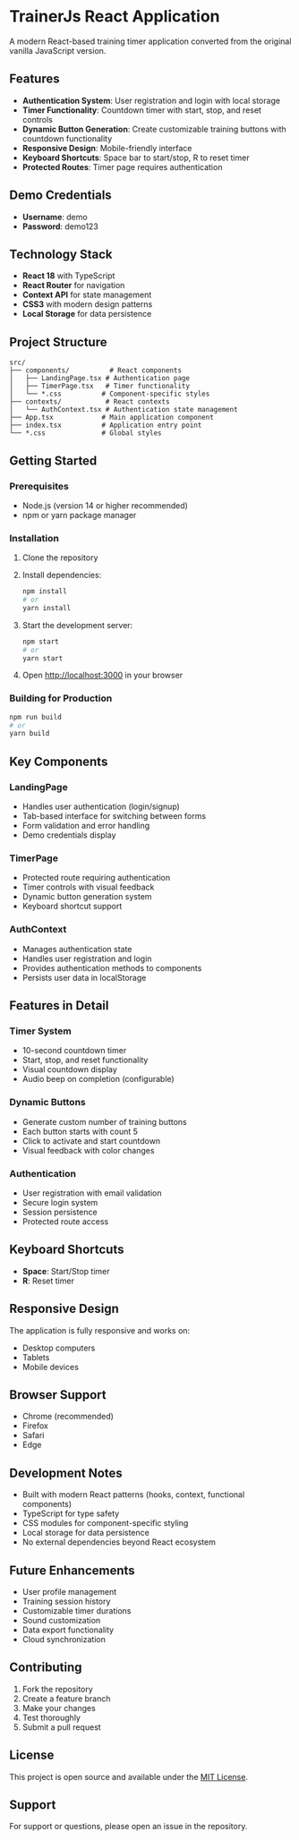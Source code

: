 # TrainerJs React Application

A modern React-based training timer application converted from the original vanilla JavaScript version.

## Features

- **Authentication System**: User registration and login with local storage
- **Timer Functionality**: Countdown timer with start, stop, and reset controls
- **Dynamic Button Generation**: Create customizable training buttons with countdown functionality
- **Responsive Design**: Mobile-friendly interface
- **Keyboard Shortcuts**: Space bar to start/stop, R to reset timer
- **Protected Routes**: Timer page requires authentication

## Demo Credentials

- **Username**: demo
- **Password**: demo123

## Technology Stack

- **React 18** with TypeScript
- **React Router** for navigation
- **Context API** for state management
- **CSS3** with modern design patterns
- **Local Storage** for data persistence

## Project Structure

```
src/
├── components/          # React components
│   ├── LandingPage.tsx # Authentication page
│   ├── TimerPage.tsx   # Timer functionality
│   └── *.css          # Component-specific styles
├── contexts/           # React contexts
│   └── AuthContext.tsx # Authentication state management
├── App.tsx            # Main application component
├── index.tsx          # Application entry point
└── *.css              # Global styles
```

## Getting Started

### Prerequisites

- Node.js (version 14 or higher recommended)
- npm or yarn package manager

### Installation

1. Clone the repository
2. Install dependencies:
   ```bash
   npm install
   # or
   yarn install
   ```

3. Start the development server:
   ```bash
   npm start
   # or
   yarn start
   ```

4. Open [http://localhost:3000](http://localhost:3000) in your browser

### Building for Production

```bash
npm run build
# or
yarn build
```

## Key Components

### LandingPage
- Handles user authentication (login/signup)
- Tab-based interface for switching between forms
- Form validation and error handling
- Demo credentials display

### TimerPage
- Protected route requiring authentication
- Timer controls with visual feedback
- Dynamic button generation system
- Keyboard shortcut support

### AuthContext
- Manages authentication state
- Handles user registration and login
- Provides authentication methods to components
- Persists user data in localStorage

## Features in Detail

### Timer System
- 10-second countdown timer
- Start, stop, and reset functionality
- Visual countdown display
- Audio beep on completion (configurable)

### Dynamic Buttons
- Generate custom number of training buttons
- Each button starts with count 5
- Click to activate and start countdown
- Visual feedback with color changes

### Authentication
- User registration with email validation
- Secure login system
- Session persistence
- Protected route access

## Keyboard Shortcuts

- **Space**: Start/Stop timer
- **R**: Reset timer

## Responsive Design

The application is fully responsive and works on:
- Desktop computers
- Tablets
- Mobile devices

## Browser Support

- Chrome (recommended)
- Firefox
- Safari
- Edge

## Development Notes

- Built with modern React patterns (hooks, context, functional components)
- TypeScript for type safety
- CSS modules for component-specific styling
- Local storage for data persistence
- No external dependencies beyond React ecosystem

## Future Enhancements

- User profile management
- Training session history
- Customizable timer durations
- Sound customization
- Data export functionality
- Cloud synchronization

## Contributing

1. Fork the repository
2. Create a feature branch
3. Make your changes
4. Test thoroughly
5. Submit a pull request

## License

This project is open source and available under the [MIT License](LICENSE).

## Support

For support or questions, please open an issue in the repository.